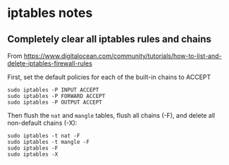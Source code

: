 iptables notes
==============


## Completely clear all iptables rules and chains

From https://www.digitalocean.com/community/tutorials/how-to-list-and-delete-iptables-firewall-rules

First, set the default policies for each of the built-in chains to ACCEPT

    sudo iptables -P INPUT ACCEPT
    sudo iptables -P FORWARD ACCEPT
    sudo iptables -P OUTPUT ACCEPT

Then flush the `nat` and `mangle` tables, flush all chains (-F), and delete all non-default chains (-X):

    sudo iptables -t nat -F
    sudo iptables -t mangle -F
    sudo iptables -F
    sudo iptables -X
